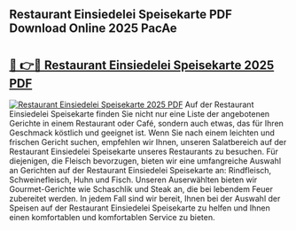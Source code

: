 ## Restaurant Einsiedelei Speisekarte PDF Download Online 2025 PacAe

# <h2><a href="http://gc8opwx.nevu.top/?p=Restaurant+Einsiedelei+Speisekarte">🔗 👉🔴 Restaurant Einsiedelei Speisekarte 2025 PDF</a></h2>

[![Restaurant Einsiedelei Speisekarte 2025 PDF](https://i.imgur.com/dBaPXMq.png)](http://gc8opwx.nevu.top/?p=Restaurant+Einsiedelei+Speisekarte)
Auf der Restaurant Einsiedelei Speisekarte finden Sie nicht nur eine Liste der angebotenen Gerichte in einem Restaurant oder Café, sondern auch etwas, das für Ihren Geschmack köstlich und geeignet ist. Wenn Sie nach einem leichten und frischen Gericht suchen, empfehlen wir Ihnen, unseren Salatbereich auf der Restaurant Einsiedelei Speisekarte unseres Restaurants zu besuchen. Für diejenigen, die Fleisch bevorzugen, bieten wir eine umfangreiche Auswahl an Gerichten auf der Restaurant Einsiedelei Speisekarte an: Rindfleisch, Schweinefleisch, Huhn und Fisch. Unseren Auserwählten bieten wir Gourmet-Gerichte wie Schaschlik und Steak an, die bei lebendem Feuer zubereitet werden. In jedem Fall sind wir bereit, Ihnen bei der Auswahl der Speisen auf der Restaurant Einsiedelei Speisekarte zu helfen und Ihnen einen komfortablen und komfortablen Service zu bieten.
